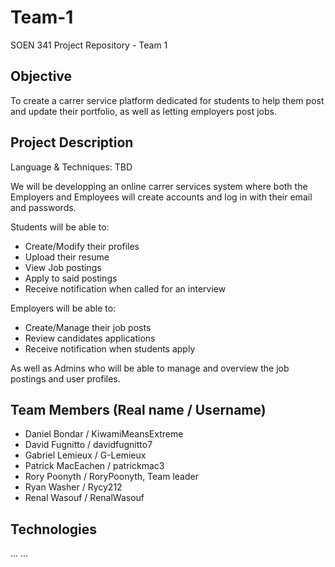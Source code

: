 # Team-1
SOEN 341 Project Repository - Team 1

## Objective

To create a carrer service platform dedicated for students to help them post and update their portfolio, as well as letting employers post jobs.

## Project Description

Language & Techniques: TBD

We will be developping an online carrer services system where both the Employers and Employees will create accounts and log in with their email and passwords.

Students will be able to:
  - Create/Modify their profiles
  - Upload their resume
  - View Job postings
  - Apply to said postings
  - Receive notification when called for an interview
  
Employers will be able to:
  - Create/Manage their job posts
  - Review candidates applications
  - Receive notification when students apply

As well as Admins who will be able to manage and overview the job postings and user profiles.

## Team Members (Real name / Username)

* Daniel Bondar / KiwamiMeansExtreme
* David Fugnitto / davidfugnitto7
* Gabriel Lemieux / G-Lemieux
* Patrick MacEachen / patrickmac3
* Rory Poonyth / RoryPoonyth, Team leader
* Ryan Washer / Rycy212
* Renal Wasouf / RenalWasouf

## Technologies

...
...
